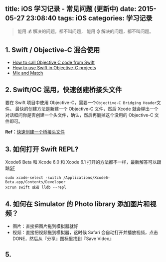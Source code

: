 title: iOS 学习记录 - 常见问题 (更新中)
date: 2015-05-27 23:08:40
tags: iOS
categories: 学习记录
---

<blockquote class="blockquote-center">能用 💰 解决的问题，都不叫问题，
  能用 ⌚️ 解决的问题，都不叫问题。
</blockquote>

## 1. Swift / Objective-C 混合使用
- [How to call Objective C code from Swift](http://stackoverflow.com/questions/24002369/how-to-call-objective-c-code-from-swift)
- [How to use Swift in Objective-C projects](https://medium.com/ios-apprentice/using-swift-in-objective-c-projects-f7e7a09f8be)
- [Mix and Match](https://developer.apple.com/library/ios/documentation/Swift/Conceptual/BuildingCocoaApps/MixandMatch.html)

## 2. Swift/OC 混用，快速创建桥接头文件
要在 Swift 项目中使用 Objective-C，需要一个`Objective-C Bridging Header`文件。
最快的创建方法是新建一个 Objective-C 文件，然后 Xcode 就会弹出一个对话框问你是否创建一个头文件，确认，然后再删掉这个没用的 Objective-C 文件即可。

**Ref：**[快速创建一个桥接头文件](http://happy-coding.org/swift-and-cocoapods/)

## 3. 如何打开 Swift REPL?
Xcode6 Beta 和 Xcode 6.0 和 Xcode 6.1 打开的方法都不一样，最新解答可以跟踪[SF](http://stackoverflow.com/questions/24011120/how-can-i-use-swift-in-terminal)

```
sudo xcode-select -switch /Applications/Xcode6-Beta.app/Contents/Developer
xcrun swift 或者 lldb --repl

```

<!-- more -->

## 4. 如何在 Simulator 的 Photo library 添加图片和视频？
- 图片：直接把图片拖到模拟器就好
- 视频：直接把视频拖到模拟器，这时候 Safari 会自动打开并播放视频，点击DONE，然后从『分享』图标里找到『Save Video』

## 5.
